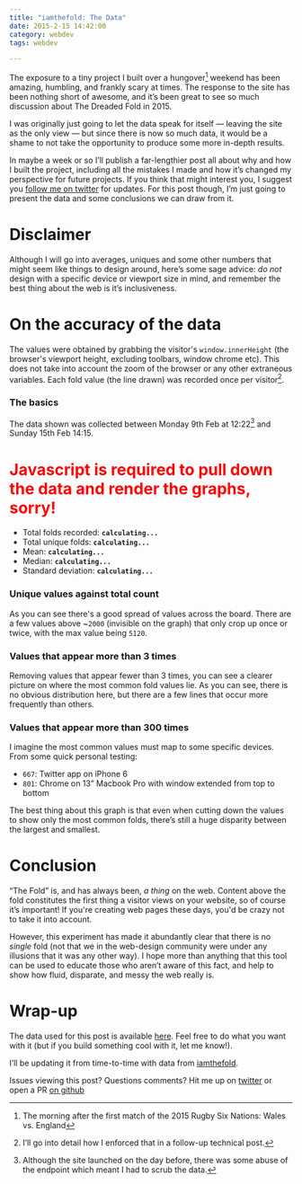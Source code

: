 ```yaml
---
title: "iamthefold: The Data"
date: 2015-2-15 14:42:00
category: webdev
tags: webdev

---
```


The exposure to a tiny project I built over a hungover[^1] weekend has been amazing, humbling, and frankly scary at times. The response to the site has been nothing short of awesome, and it’s been great to see so much discussion about The Dreaded Fold in 2015.

I was originally just going to let the data speak for itself — leaving the site as the only view — but since there is now so much data, it would be a shame to not take the opportunity to produce some more in-depth results.

In maybe a week or so I’ll publish a far-lengthier post all about why and how I built the project, including all the mistakes I made and how it’s changed my perspective for future projects. If you think that might interest you, I suggest you [follow me on twitter](https://twitter.com/_iest) for updates. For this post though, I’m just going to present the data and some conclusions we can draw from it.

# Disclaimer

Although I will go into averages, uniques and some other numbers that might seem like things to design around, here’s some sage advice:  _do not_ design with a specific device or viewport size in mind, and remember the best thing about the web is it’s inclusiveness.

# On the accuracy of the data

The values were obtained by grabbing the visitor's `window.innerHeight` (the browser's viewport height, excluding toolbars, window chrome etc). This does not take into account the zoom of the browser or any other extraneous variables. Each fold value (the line drawn) was recorded once per visitor[^2].

### The basics

The data shown was collected between Monday 9th Feb at 12:22[^3] and Sunday 15th Feb 14:15.

<noscript><h1 style="color: red;font-size: 2em">Javascript is required to pull down the data and render the graphs, sorry!</h1></noscript>

- Total folds recorded: **<code id="total">calculating...</code>**
- Total unique folds: **<code id="unique">calculating...</code>**
- Mean: **<code id="mean">calculating...</code>**
- Median: **<code id="median">calculating...</code>**
- Standard deviation: **<code id="deviation">calculating...</code>**

### Unique values against total count

<div class="histogram-all graph"></div>

As you can see there's a good spread of values across the board. There are a few values above ~`2000` (invisible on the graph) that only crop up once or twice, with the max value being `5120`.

### Values that appear more than 3 times

<div class="histogram-3 graph"></div>

Removing values that appear fewer than 3 times, you can see a clearer picture on where the most common fold values lie. As you can see, there is no obvious distribution here, but there are a few lines that occur more frequently than others.

### Values that appear more than 300 times

<div class="histogram-300 graph"></div>

I imagine the most common values must map to some specific devices. From some quick personal testing:

- `667`: Twitter app on iPhone 6
- `801`: Chrome on 13” Macbook Pro with window extended from top to bottom

The best thing about this graph is that even when cutting down the values to show only the most common folds, there’s still a huge disparity between the largest and smallest.

# Conclusion

“The Fold” is, and has always been, _a thing_ on the web. Content above the fold constitutes the first thing a visitor views on your website, so of course it’s important! If you're creating web pages these days, you'd be crazy not to take it into account.

However, this experiment has made it abundantly clear that there is no _single_ fold (not that we in the web-design community were under any illusions that it was any other way). I hope more than anything that this tool can be used to educate those who aren’t aware of this fact, and help to show how fluid, disparate, and messy the web really is.

# Wrap-up

The data used for this post is available [here](/scripts/folds.txt). Feel free to do what you want with it (but if you build something cool with it, let me know!).

I’ll be updating it from time-to-time with data from [iamthefold](http://iamthefold.com).

Issues viewing this post? Questions comments? Hit me up on [twitter](https://twitter.com/_iest) or open a PR [on github](https://github.com/iest/iest.co)


[^1]: The morning after the first match of the 2015 Rugby Six Nations: Wales vs. England
[^2]: I’ll go into detail how I enforced that in a follow-up technical post.
[^3]: Although the site launched on the day before, there was some abuse of the endpoint which meant I had to scrub the data.

<script src="http://d3js.org/d3.v3.min.js" charset="utf-8"></script>
<script src="/scripts/iamthefold-scripts.js" charset="utf-8"></script>
